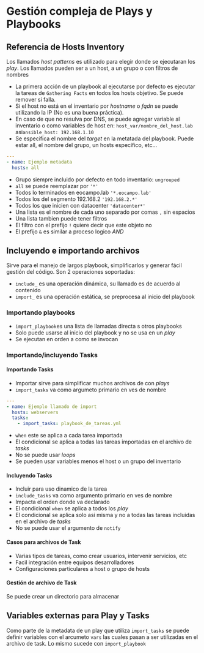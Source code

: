 # Gestión compleja de Plays y Playbooks

## Referencia de Hosts Inventory

Los llamados *host patterns* es utilizado para elegir donde se ejecutaran los _play_. Los llamados pueden ser a un host, a un grupo o con filtros de nombres

- La primera acción de un playbook al ejecutarse por defecto es ejecutar la tareas de `Gathering Facts` en todos los hosts objetivo. Se puede remover si falla.
- Si el host no está en el inventario por _hostname_ o _fqdn_ se puede utilizando la IP (No es una buena práctica).
- En caso de que no resulva por DNS, se puede agregar variable al inventario o como variables de host en: `host_var/nombre_del_host.lab` asi`ansible_host: 192.168.1.10`
- Se especifica el nombre del _target_ en la metatada del playbook. Puede estar all, el nombre del grupo, un hosts específico, etc...
```yaml
---
- name: Ejemplo metadata
  hosts: all
```

- Grupo siempre incluido por defecto en todo inventario: `ungrouped`
- `all` se puede reemplazar por `'*'`
- Todos lo terminados en eocampo.lab `'*.eocampo.lab'`
- Todos los del segmento 192.168.2 `'192.168.2.*'`
- Todos los que inicien con datacenter `'datacenter*'`
- Una lista es el nombre de cada uno separado por comas `,` sin espacios
- Una lista tambien puede tener filtros
- El filtro con el prefijo `!` quiere decir que este objeto no
- El prefijo `&` es similar a proceso logico _AND_ 

##  Incluyendo e importando archivos

Sirve para el manejo de largos playbook, simplificarlos y generar fácil gestión del código. Son 2 operaciones soportadas:

- `include_` es una operación dinámica, su llamado es de acuerdo al contenido
- `import_` es una operación estática, se preprocesa al inicio del playbook

### Importando playbooks

- `import_playbook`es una lista de llamadas directa s otros playbooks
- Solo puede usarse al inicio del playbook y no se usa en un _play_
- Se ejecutan en orden a como se invocan

### Importando/incluyendo Tasks

#### Importando Tasks

- Importar sirve para simplificar muchos archivos de con _plays_
- `import_tasks` va como argumeto primario  en ves de nombre

```yaml
---
- name: Ejemplo llamado de import
  hosts: webservers
  tasks:
    - import_tasks: playbook_de_tareas.yml
```
- `when` este se aplica a cada tarea importada
- El condicional se aplica a todas las tareas importadas en el archivo de _tasks_
- No se puede usar _loops_
- Se pueden usar variables menos el host o un grupo del inventario

#### Incluyendo Tasks

- Incluir para uso dinamico de la tarea
- `include_tasks` va como argumento primario en ves de nombre
- Impacta el orden donde va declarado
- El condicional `when` se aplica a todos los _play_
- El condicional se aplica solo asi misma y no a todas las tareas incluidas en el archivo de _tasks_
- No se puede usar el argumento de `notify`

#### Casos para archivos de Task

- Varias tipos de tareas, como crear usuarios, intervenir servicios, etc
- Facil integración entre equipos desarrolladores
- Configuraciones particulares a host o grupo de hosts

#### Gestión de archivo de Task

Se puede crear un directorio para almacenar 

## Variables externas para Play y Tasks

Como parte de la metadata de un play que utiliza `import_tasks` se puede definir variables con el arcumeto `vars` las cuales pasan a ser utilizadas en el archivo de task. Lo mismo sucede con `import_playbook`